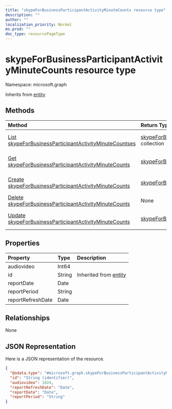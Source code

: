 ```yaml
---
title: "skypeForBusinessParticipantActivityMinuteCounts resource type"
description: ""
author: ""
localization_priority: Normal
ms.prod: ""
doc_type: resourcePageType
---
```


# skypeForBusinessParticipantActivityMinuteCounts resource type


Namespace: microsoft.graph




Inherits from [entity](../resources/entity.md)

## Methods
|Method|Return Type|Description|
|:---|:---|:---|
|[List skypeForBusinessParticipantActivityMinuteCountses](../api/skypeforbusinessparticipantactivityminutecounts-list.md)|[skypeForBusinessParticipantActivityMinuteCounts](../resources/skypeforbusinessparticipantactivityminutecounts.md) collection|List properties and relationships of the [skypeForBusinessParticipantActivityMinuteCounts](../resources/skypeforbusinessparticipantactivityminutecounts.md) objects.|
|[Get skypeForBusinessParticipantActivityMinuteCounts](../api/skypeforbusinessparticipantactivityminutecounts-get.md)|[skypeForBusinessParticipantActivityMinuteCounts](../resources/skypeforbusinessparticipantactivityminutecounts.md)|Read properties and relationships of the [skypeForBusinessParticipantActivityMinuteCounts](../resources/skypeforbusinessparticipantactivityminutecounts.md) object.|
|[Create skypeForBusinessParticipantActivityMinuteCounts](../api/skypeforbusinessparticipantactivityminutecounts-create.md)|[skypeForBusinessParticipantActivityMinuteCounts](../resources/skypeforbusinessparticipantactivityminutecounts.md)|Create a new [skypeForBusinessParticipantActivityMinuteCounts](../resources/skypeforbusinessparticipantactivityminutecounts.md) object.|
|[Delete skypeForBusinessParticipantActivityMinuteCounts](../api/skypeforbusinessparticipantactivityminutecounts-delete.md)|None|Deletes a [skypeForBusinessParticipantActivityMinuteCounts](../resources/skypeforbusinessparticipantactivityminutecounts.md).|
|[Update skypeForBusinessParticipantActivityMinuteCounts](../api/skypeforbusinessparticipantactivityminutecounts-update.md)|[skypeForBusinessParticipantActivityMinuteCounts](../resources/skypeforbusinessparticipantactivityminutecounts.md)|Update the properties of a [skypeForBusinessParticipantActivityMinuteCounts](../resources/skypeforbusinessparticipantactivityminutecounts.md) object.|

## Properties
|Property|Type|Description|
|:---|:---|:---|
|audiovideo|Int64||
|id|String| Inherited from [entity](../resources/entity.md)|
|reportDate|Date||
|reportPeriod|String||
|reportRefreshDate|Date||

## Relationships
None

## JSON Representation
Here is a JSON representation of the resource.
<!-- {
  "blockType": "resource",
  "keyProperty": "id",
  "@odata.type": "microsoft.graph.skypeForBusinessParticipantActivityMinuteCounts",
  "baseType": "microsoft.graph.entity",
  "openType": false
}
-->
``` json
{
  "@odata.type": "#microsoft.graph.skypeForBusinessParticipantActivityMinuteCounts",
  "id": "String (identifier)",
  "audiovideo": 1024,
  "reportRefreshDate": "Date",
  "reportDate": "Date",
  "reportPeriod": "String"
}
```


